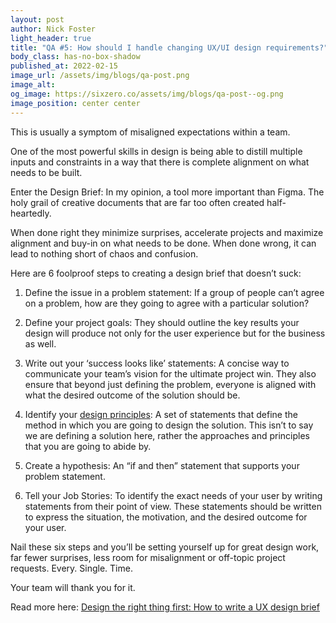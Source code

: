 ```yaml
---
layout: post
author: Nick Foster
light_header: true
title: "QA #5: How should I handle changing UX/UI design requirements?"
body_class: has-no-box-shadow
published_at: 2022-02-15
image_url: /assets/img/blogs/qa-post.png
image_alt:
og_image: https://sixzero.co/assets/img/blogs/qa-post--og.png
image_position: center center
---
```


This is usually a symptom of misaligned expectations within a team.

One of the most powerful skills in design is being able to distill multiple 
inputs and constraints in a way that there is complete alignment on what 
needs to be built.

Enter the Design Brief: In my opinion, a tool more important than Figma.
The holy grail of creative documents that are far too often created half-heartedly. 

When done right they minimize surprises, accelerate projects and maximize 
alignment and buy-in on what needs to be done. When done wrong, it can 
lead to nothing short of chaos and confusion. 

Here are 6 foolproof steps to creating a design brief that doesn’t suck:

1. Define the issue in a problem statement: If a group of people can’t agree 
on a problem, how are they going to agree with a particular solution? 

2. Define your project goals: They should outline the key results your design 
will produce not only for the user experience but for the business as well.

3. Write out your ‘success looks like’ statements: A concise way to 
communicate your team’s vision for the ultimate project win. They also ensure 
that beyond just defining the problem, everyone is aligned with what the 
desired outcome of the solution should be.

4. Identify your <a href="/2021/11/18/how-to-stop-defending-and-start-presenting-your-work/" target="_blank">design principles</a>: A set of statements that define the method in which you are going to design the solution. This isn’t to say we are 
defining a solution here, rather the approaches and principles that you are going to abide by.

5. Create a hypothesis: An “if and then” statement that supports your problem 
statement.

6. Tell your Job Stories: To identify the exact needs of your user by 
writing statements from their point of view. These statements should be written 
to express the situation, the motivation, and the desired outcome for your user.

Nail these six steps and you’ll be setting yourself up for great design work, 
far fewer surprises, less room for misalignment or off-topic project requests. 
Every. Single. Time.

Your team will thank you for it.


Read more here: <a href="/2021/11/18/how-to-write-ux-design-brief/" target="_blank">Design the right thing first: How to write a UX design brief</a>

